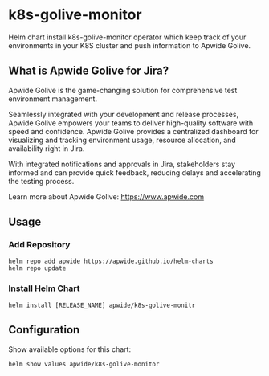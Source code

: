# k8s-golive-monitor

Helm chart install k8s-golive-monitor operator which keep track of your environments in your K8S cluster and push
information to Apwide Golive.

## What is Apwide Golive for Jira?

Apwide Golive is the game-changing solution for comprehensive test environment management.

Seamlessly integrated with your development and release processes, Apwide Golive empowers your teams to
deliver high-quality software with speed and confidence.
Apwide Golive provides a centralized dashboard for visualizing and tracking environment usage, resource allocation, and availability right in Jira.

With integrated notifications and approvals in Jira, stakeholders stay informed and can provide quick feedback, reducing delays and accelerating the testing
process.

Learn more about Apwide Golive: https://www.apwide.com

## Usage

### Add Repository
```shell
helm repo add apwide https://apwide.github.io/helm-charts
helm repo update
```
### Install Helm Chart
```shell
helm install [RELEASE_NAME] apwide/k8s-golive-monitr
```

## Configuration

Show available options for this chart:
````shell
helm show values apwide/k8s-golive-monitor
````
